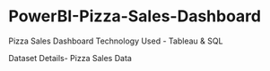 # PowerBI-Pizza-Sales-Dashboard
Pizza Sales Dashboard
Technology Used - Tableau & SQL

Dataset Details- Pizza Sales Data 
